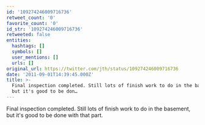 ```yaml
---
id: '109274246009716736'
retweet_count: '0'
favorite_count: '0'
id_str: '109274246009716736'
retweeted: false
entities:
  hashtags: []
  symbols: []
  user_mentions: []
  urls: []
original_url: https://twitter.com/jth/status/109274246009716736
date: '2011-09-01T14:39:45.000Z'
title: >-
  Final inspection completed. Still lots of finish work to do in the basement,
  but it's good to be don…
---
```


Final inspection completed. Still lots of finish work to do in the basement, but it's good to be done with that part.